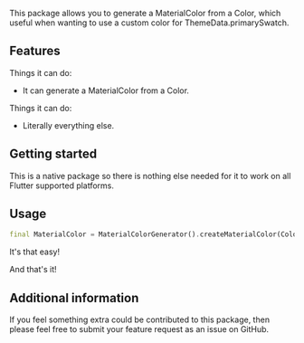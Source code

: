 This package allows you to generate a MaterialColor from a Color,
which useful when wanting to use a custom color for ThemeData.primarySwatch.

## Features

Things it can do:
- It can generate a MaterialColor from a Color.

Things it can do:
- Literally everything else.

## Getting started

This is a native package so there is nothing else needed for it to work on all Flutter supported platforms.

## Usage

```dart
final MaterialColor = MaterialColorGenerator().createMaterialColor(Color(0xFFFFFFFF));
```

It's that easy!

And that's it!

## Additional information

If you feel something extra could be contributed to this package, 
then please feel free to submit your feature request as an issue on GitHub.
